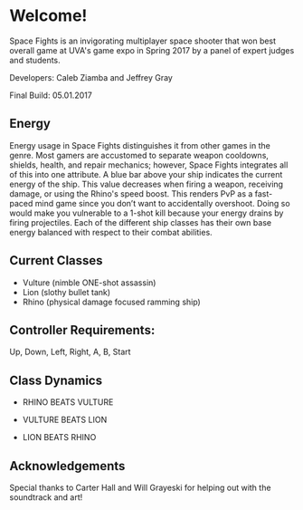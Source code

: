 # Welcome!
Space Fights is an invigorating multiplayer space shooter that won best overall game at UVA's game expo in Spring 2017 by a panel of expert judges and students.

Developers: Caleb Ziamba and Jeffrey Gray

Final Build: 05.01.2017

## Energy
Energy usage in Space Fights distinguishes it from other games in the genre. Most gamers are accustomed to separate weapon cooldowns, shields, health, and repair mechanics; however, Space Fights integrates all of this into one attribute. A blue bar above your ship indicates the current energy of the ship. This value decreases when firing a weapon, receiving damage, or using the Rhino's speed boost. This renders PvP as a fast-paced mind game since you don’t want to accidentally overshoot. Doing so would make you vulnerable to a 1-shot kill because your energy drains by firing projectiles. Each of the different ship classes has their own base energy balanced with respect to their combat abilities.

## Current Classes
* Vulture (nimble ONE-shot assassin)
* Lion (slothy bullet tank)
* Rhino (physical damage focused ramming ship)

## Controller Requirements: 
Up, Down, Left, Right, A, B, Start

## Class Dynamics
* RHINO BEATS VULTURE

* VULTURE BEATS LION

* LION BEATS RHINO 

## Acknowledgements
Special thanks to Carter Hall and Will Grayeski for helping out with the soundtrack and art!
